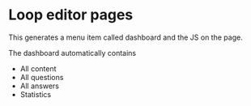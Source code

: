 # Loop editor pages

This generates a menu item called dashboard and the JS on the page. 

The dashboard automatically contains
* All content
* All questions
* All answers
* Statistics
